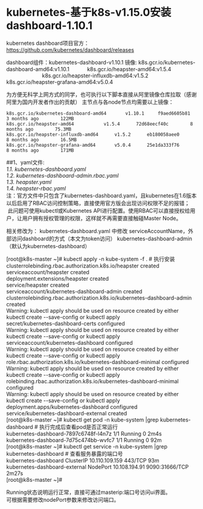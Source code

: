 # kubernetes-基于k8s-v1.15.0安装dashboard-1.10.1
kubernetes dashboard项目官方：https://github.com/kubernetes/dashboard/releases

dashboard组件：kubernetes-dashboard-v1.10.1
镜像: k8s.gcr.io/kubernetes-dashboard-amd64:v1.10.1           
k8s.gcr.io/heapster-amd64:v1.5.4                        
k8s.gcr.io/heapster-influxdb-amd64:v1.5.2               
k8s.gcr.io/heapster-grafana-amd64:v5.0.4

为方便无科学上网方式的同学，也可执行以下脚本直接从阿里镜像仓库拉取（感谢阿里为国内开发者作出的贡献）
主节点与各node节点均需要以上镜像：
```
k8s.gcr.io/kubernetes-dashboard-amd64		v1.10.1		f9aed6605b81        3 months ago        122MB
k8s.gcr.io/heapster-amd64			v1.5.4		72d68eecf40c        8 months ago        75.3MB
k8s.gcr.io/heapster-influxdb-amd64		v1.5.2		eb180058aee0        8 months ago        16.5MB
k8s.gcr.io/heapster-grafana-amd64		v5.0.4		25e1da333f76        8 months ago        171MB
```

##1、yaml文件:  
 *1.1. kubernetes-dashboard.yaml*  
 *1.2. kubernetes-dashboard-admin.rbac.yaml*  
 *1.3. heapster.yaml*  
 *1.4. heapster-rbac.yaml*  
  注：官方文件中只包含了kubernetes-dashboard.yaml，且kubernetes在1.6版本以后启用了RBAC访问控制策略，直接使用官方版会出现访问权限不足的报错；
    此问题可使用kubectl或Kubernetes API进行配置。使用RBAC可以直接授权给用户，让用户拥有授权管理的权限，这样就不再需要直接触碰Master Node。

相关修改为：
kubernetes-dashboard.yaml 中修改 serviceAccountName，外部访问dashboard的方式（本文为token访问）
kubernetes-dashboard-admin（默认为kubernetes-dashboard）



[root@k8s-master ~]# kubectl apply -n kube-system -f .      # 执行安装  
clusterrolebinding.rbac.authorization.k8s.io/heapster created  
serviceaccount/heapster created  
deployment.extensions/heapster created  
service/heapster created  
serviceaccount/kubernetes-dashboard-admin created  
clusterrolebinding.rbac.authorization.k8s.io/kubernetes-dashboard-admin created  
Warning: kubectl apply should be used on resource created by either kubectl create --save-config or kubectl apply  
secret/kubernetes-dashboard-certs configured  
Warning: kubectl apply should be used on resource created by either kubectl create --save-config or kubectl apply  
serviceaccount/kubernetes-dashboard configured  
Warning: kubectl apply should be used on resource created by either kubectl create --save-config or kubectl apply  
role.rbac.authorization.k8s.io/kubernetes-dashboard-minimal configured  
Warning: kubectl apply should be used on resource created by either kubectl create --save-config or kubectl apply  
rolebinding.rbac.authorization.k8s.io/kubernetes-dashboard-minimal configured  
Warning: kubectl apply should be used on resource created by either kubectl create --save-config or kubectl apply  
deployment.apps/kubernetes-dashboard configured  
service/kubernetes-dashboard-external created  
[root@k8s-master ~]# kubectl get pod -n kube-system |grep kubernetes-dashboard     # 执行完成后查看pod是否正常运行  
kubernetes-dashboard-7897c6748f-l4n7z   1/1     Running   0          2m4s  
kubernetes-dashboard-7d75c474bb-wvfc7   1/1     Running   0          92m  
[root@k8s-master ~]# kubectl get service  -n kube-system |grep kubernetes-dashboard     # 查看服务暴露的端口号  
kubernetes-dashboard            ClusterIP   10.110.109.159   <none>        443/TCP                  93m  
kubernetes-dashboard-external   NodePort    10.108.194.91    <none>        9090:31666/TCP           2m27s  
[root@k8s-master ~]#   


Running状态说明运行正常，直接可通过masterip:端口号访问ui界面。  
可根据需要修改nodePort参数来修改访问端口。  
